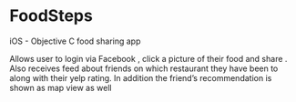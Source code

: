 # FoodSteps
iOS - Objective C food sharing app


Allows user to login via Facebook , click a picture of their food and
share . Also receives feed about friends on which restaurant they have
been to along with their yelp rating. In addition the friend’s
recommendation is shown as map view as well
